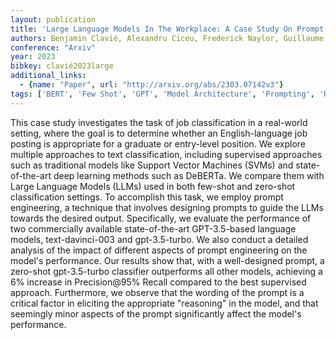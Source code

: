 ```yaml
---
layout: publication
title: 'Large Language Models In The Workplace: A Case Study On Prompt Engineering For Job Type Classification'
authors: Benjamin Clavié, Alexandru Ciceu, Frederick Naylor, Guillaume Soulié, Thomas Brightwell
conference: "Arxiv"
year: 2023
bibkey: clavié2023large
additional_links:
  - {name: "Paper", url: "http://arxiv.org/abs/2303.07142v3"}
tags: ['BERT', 'Few Shot', 'GPT', 'Model Architecture', 'Prompting', 'Reinforcement Learning']
---
```

This case study investigates the task of job classification in a real-world
setting, where the goal is to determine whether an English-language job posting
is appropriate for a graduate or entry-level position. We explore multiple
approaches to text classification, including supervised approaches such as
traditional models like Support Vector Machines (SVMs) and state-of-the-art
deep learning methods such as DeBERTa. We compare them with Large Language
Models (LLMs) used in both few-shot and zero-shot classification settings. To
accomplish this task, we employ prompt engineering, a technique that involves
designing prompts to guide the LLMs towards the desired output. Specifically,
we evaluate the performance of two commercially available state-of-the-art
GPT-3.5-based language models, text-davinci-003 and gpt-3.5-turbo. We also
conduct a detailed analysis of the impact of different aspects of prompt
engineering on the model's performance. Our results show that, with a
well-designed prompt, a zero-shot gpt-3.5-turbo classifier outperforms all
other models, achieving a 6% increase in Precision@95% Recall compared to the
best supervised approach. Furthermore, we observe that the wording of the
prompt is a critical factor in eliciting the appropriate "reasoning" in the
model, and that seemingly minor aspects of the prompt significantly affect the
model's performance.
